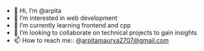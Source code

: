 - 👋 Hi, I’m @arpita
- 👀 I’m interested in web development 
- 🌱 I’m currently learning frontend and cpp
- 💞️ I’m looking to collaborate on technical projects to gain insights
- 📫 How to reach me:: @arpitamaurya2707@gmail.com

<!---
07arpita/07arpita is a ✨ special ✨ repository because its `README.md` (this file) appears on your GitHub profile.
You can click the Preview link to take a look at your changes.
--->
